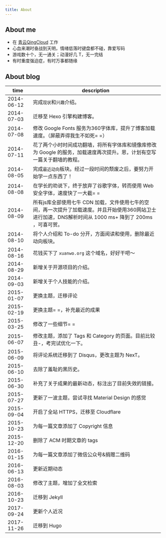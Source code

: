 ```yaml
---
title: About
---
```


## About me

- 在 [青云QingCloud](https://www.qingcloud.com/) 工作
- 心血来潮时奋战到天明，情绪低落时键盘都不碰，靠爱写码
- 游戏数十个，无一通关；动漫好几 T，无一完结
- 有时重度强迫症，有时万事都随缘

## About blog

time       | description
---------- | -------------------------------------------------------------------------------------
2014-06-12 | 完成`现状`和`兴趣`介绍。
2014-07-03 | 迁移至 Hexo 引擎构建博客。
2014-07-08 | 修改 Google Fonts 服务为360字体库，提升了博客加载速度。（屏蔽弄得我生不如死= =）
2014-07-11 | 花了两个小时时间成功翻墙，将所有字体库和镜像库修改为 Google 的服务，加载速度再次提升。恩，计划有空写一篇关于翻墙的教程。
2014-08-05 | 完成`最近动向`板块。经过一段时间的颓废之后，要努力开始学一点东西了！
2014-08-08 | 在学长的劝说下，终于放弃了谷歌字体，转而使用 Web 安全字体，速度快了一大截= =
2014-08-09 | 所有js库全部使用七牛 CDN 加载，文件使用七牛的空间，再一次提升了加载速度。并且开始使用360网站卫士进行加速，DNS解析时间从 1000 ms+ 降到了 200ms ，可喜可贺。
2014-08-10 | 将个人介绍和 To-do 分开，方面阅读和使用，删除最近动向板块。
2014-08-16 | 花钱买下了 `xuanwo.org` 这个域名，好好干吧～
2014-08-29 | 新增关于开源项目的介绍。
2014-09-03 | 新增关于个人技能的介绍。
2015-01-07 | 更换主题，迁移评论
2015-02-19 | 更换主题= =，补充最近的成果
2015-03-25 | 修改了一些细节= =
2015-06-07 | 修改主题，添加了 Tags 和 Category 的页面。目前比较丑-，考完试优化一下。
2015-06-09 | 将评论系统迁移到了 Disqus，更改主题为 NexT。
2015-06-10 | 去除了羞耻的黑历史。
2015-06-30 | 补充了关于成果的最新动态，标注出了目前失效的链接。
2015-07-27 | 更新了一波主题，尝试寻找 Material Design 的感觉
2015-09-04 | 开启了全站 HTTPS，迁移至 Cloudflare
2015-10-23 | 为每一篇文章添加了 Copyright 信息
2015-12-20 | 删除了 ACM 时期文章的 tags
2016-01-15 | 为每一篇文章添加了微信公众号&捐赠二维码
2016-06-13 | 更新近期动态
2016-08-03 | 修改了主题，增加了全文检索
2016-10-23 | 迁移到 Jekyll
2017-09-24 | 更新个人近况
2017-11-26 | 迁移到 Hugo
